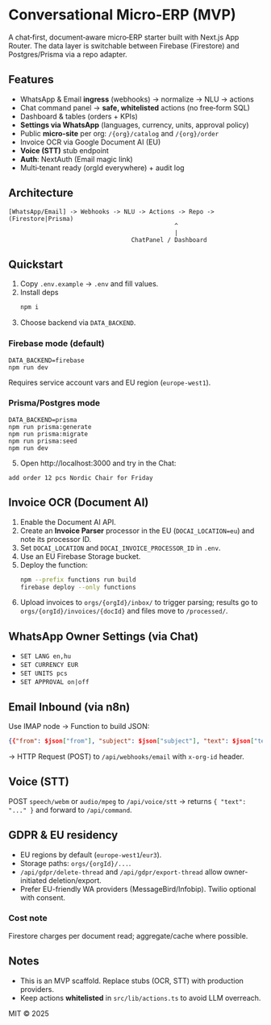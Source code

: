 # Conversational Micro‑ERP (MVP)

A chat‑first, document‑aware micro‑ERP starter built with Next.js App Router. The data layer is switchable between Firebase (Firestore) and Postgres/Prisma via a repo adapter.

## Features
- WhatsApp & Email **ingress** (webhooks) → normalize → NLU → actions
- Chat command panel → **safe, whitelisted** actions (no free‑form SQL)
- Dashboard & tables (orders + KPIs)
- **Settings via WhatsApp** (languages, currency, units, approval policy)
- Public **micro‑site** per org: `/{org}/catalog` and `/{org}/order`
- Invoice OCR via Google Document AI (EU)
- **Voice (STT)** stub endpoint
- **Auth**: NextAuth (Email magic link)
- Multi‑tenant ready (orgId everywhere) + audit log

## Architecture

```
[WhatsApp/Email] -> Webhooks -> NLU -> Actions -> Repo -> (Firestore|Prisma)
                                              ^
                                              |
                                  ChatPanel / Dashboard
```

## Quickstart
1. Copy `.env.example` → `.env` and fill values.
2. Install deps
   ```bash
   npm i
   ```
3. Choose backend via `DATA_BACKEND`.

### Firebase mode (default)
```
DATA_BACKEND=firebase
npm run dev
```
Requires service account vars and EU region (`europe-west1`).

### Prisma/Postgres mode
```
DATA_BACKEND=prisma
npm run prisma:generate
npm run prisma:migrate
npm run prisma:seed
npm run dev
```

5. Open http://localhost:3000 and try in the Chat:
```
add order 12 pcs Nordic Chair for Friday
```

## Invoice OCR (Document AI)
1. Enable the Document AI API.
2. Create an **Invoice Parser** processor in the EU (`DOCAI_LOCATION=eu`) and note its processor ID.
3. Set `DOCAI_LOCATION` and `DOCAI_INVOICE_PROCESSOR_ID` in `.env`.
4. Use an EU Firebase Storage bucket.
5. Deploy the function:
   ```bash
   npm --prefix functions run build
   firebase deploy --only functions
   ```
6. Upload invoices to `orgs/{orgId}/inbox/` to trigger parsing; results go to `orgs/{orgId}/invoices/{docId}` and files move to `/processed/`.

## WhatsApp Owner Settings (via Chat)
- `SET LANG en,hu`
- `SET CURRENCY EUR`
- `SET UNITS pcs`
- `SET APPROVAL on|off`

## Email Inbound (via n8n)
Use IMAP node → Function to build JSON:
```json
{{"from": $json["from"], "subject": $json["subject"], "text": $json["text"], "threadKey": $json["messageId"]}}
```
→ HTTP Request (POST) to `/api/webhooks/email` with `x-org-id` header.

## Voice (STT)
POST `speech/webm` or `audio/mpeg` to `/api/voice/stt` → returns `{ "text": "..." }` and forward to `/api/command`.

## GDPR & EU residency
- EU regions by default (`europe-west1`/`eur3`).
- Storage paths: `orgs/{orgId}/...`.
- `/api/gdpr/delete-thread` and `/api/gdpr/export-thread` allow owner-initiated deletion/export.
- Prefer EU-friendly WA providers (MessageBird/Infobip). Twilio optional with consent.

### Cost note
Firestore charges per document read; aggregate/cache where possible.

## Notes
- This is an MVP scaffold. Replace stubs (OCR, STT) with production providers.
- Keep actions **whitelisted** in `src/lib/actions.ts` to avoid LLM overreach.

MIT © 2025

